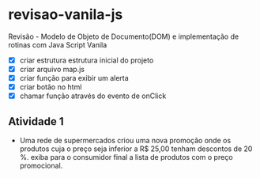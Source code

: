 # revisao-vanila-js
Revisão -  Modelo de Objeto de Documento(DOM) e implementação de rotinas com Java Script Vanila


-   [x] criar estrutura estrutura inicial do projeto
-   [x] criar arquivo map.js
-   [x] criar função para exibir um alerta
-   [x] criar botão no html
-   [x] chamar função através do evento de onClick

##  Atividade 1
-   Uma rede de supermercados criou uma nova promoção onde  os produtos cuja o preço seja inferior a R$ 25,00 tenham descontos de 20 %. exiba para o consumidor final a lista de produtos com o preço promocional.

